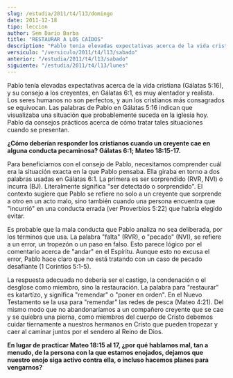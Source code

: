 ```yaml
---
slug: /estudia/2011/t4/l13/domingo
date: 2011-12-18
tipo: leccion
author: Sem Dario Barba
title: "RESTAURAR A LOS CAÍDOS"
description: "Pablo tenía elevadas expectativas acerca de la vida cristiana (Gálatas 5:16), y  su consejo a los creyentes, en Gálatas 6:1, es muy alentador y realista. Los  seres humanos no son perfectos, y aun los cristianos más consagrados se  equivocan. Las palabras de Pablo en Gálatas 5..."
versiculo: "/versiculo/2011/t4/l13/sabado"
anterior: "/estudia/2011/t4/l13/sabado"
siguiente: "/estudia/2011/t4/l13/lunes"
---
```


Pablo tenía elevadas expectativas acerca de la vida cristiana (Gálatas 5:16), y su consejo a los creyentes, en Gálatas 6:1, es muy alentador y realista. Los seres humanos no son perfectos, y aun los cristianos más consagrados se equivocan. Las palabras de Pablo en Gálatas 5:16 indican que visualizaba una situación que probablemente suceda en la iglesia hoy. Pablo da consejos prácticos acerca de cómo tratar tales situaciones cuando se presentan.

**¿Cómo deberían responder los cristianos cuando un creyente cae en alguna conducta pecaminosa? Gálatas 6:1; Mateo 18:15-17.**

Para beneficiarnos con el consejo de Pablo, necesitamos comprender cuál era la situación exacta en la que Pablo pensaba. Ella giraba en torno a dos palabras usadas en Gálatas 6:1. La primera es ser sorprendido (RVR, NVI) o incurra (BJ). Literalmente significa "ser detectado o sorprendido". El contexto sugiere que Pablo se refiere no solo a un creyente que sorprende a otro en un acto malo, sino también cuando una persona encuentra que "incurrió" en una conducta errada (ver Proverbios 5:22) que habría elegido evitar.

Es probable que la mala conducta que Pablo analiza no sea deliberada, por los términos que usa. La palabra "falta" (RVR), o "pecado" (NVI), se refiere a un error, un tropezón o un paso en falso. Esto parece lógico por el comentario acerca de "andar" en el Espíritu. Aunque esto no excusa el error, Pablo hace claro que no está tratando con un caso de pecado desafiante (1 Corintios 5:1-5).

La respuesta adecuada no debería ser el castigo, la condenación o el desglose como miembro, sino la restauración. La palabra para "restaurar" es katartízo, y significa "remendar" o "poner en orden". En el Nuevo Testamento se la usa para "remendar" las redes de pesca (Mateo 4:21). Del mismo modo que no abandonaríamos a un compañero creyente que se cae y se quiebra una pierna, como miembros del cuerpo de Cristo debemos cuidar tiernamente a nuestros hermanos en Cristo que pueden tropezar y caer al caminar juntos por el sendero al Reino de Dios.

**En lugar de practicar Mateo 18:15 al 17, ¿por qué hablamos mal, tan a menudo, de la persona con la que estamos enojados, dejamos que nuestro enojo siga activo contra ella, o incluso hacemos planes para vengarnos?**
